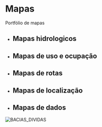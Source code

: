 # Mapas
Portfólio de mapas

- ## Mapas hidrologicos

- ## Mapas de uso e ocupação

- ## Mapas de rotas

- ## Mapas de localização

- ## Mapas de dados


![BACIAS_DIVIDAS](https://github.com/user-attachments/assets/3278ad3a-fbff-4a35-b367-185e633900fb)
